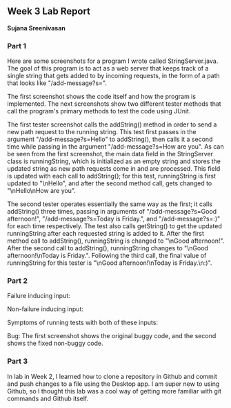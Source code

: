 ## Week 3 Lab Report
**Sujana Sreenivasan**

### Part 1

Here are some screenshots for a program I wrote called StringServer.java. The goal of this program is to act as a web server that keeps track of a single string that gets added to by incoming requests, in the form of a path that looks like "/add-message?s=<string>".

  
The first screenshot shows the code itself and how the program is implemented. The next screenshots show two different tester methods that call the program's primary methods to test the code using JUnit. 
 
The first tester screenshot calls the addString() method in order to send a new path request to the running string. This test first passes in the argument "/add-message?s=Hello" to addString(), then calls it a second time while passing in the argument "/add-message?s=How are you". As can be seen from the first screenshot, the main data field in the StringServer class is runningString, which is initialized as an empty string and stores the updated string as new path requests come in and are processed. This field is updated with each call to addString(); for this test, runningString is first updated to "\nHello", and after the second method call, gets changed to "\nHello\nHow are you".
  
The second tester operates essentially the same way as the first; it calls addString() three times, passing in arguments of "/add-message?s=Good afternoon!", "/add-message?s=Today is Friday.", and "/add-message?s=:)" for each time respectively. The test also calls getString() to get the updated runningString after each requested string is added to it. After the first method call to addString(), runningString is changed to "\nGood afternoon!". After the second call to addString(), runningString changes to "\nGood afternoon!\nToday is Friday.". Following the third call, the final value of runningString for this tester is "\nGood afternoon!\nToday is Friday.\n:)".
  
### Part 2
  
Failure inducing input:
  
Non-failure inducing input:
  
Symptoms of running tests with both of these inputs:
  
Bug: The first screenshot shows the original buggy code, and the second shows the fixed non-buggy code.
  
### Part 3
  
In lab in Week 2, I learned how to clone a repository in Github and commit and push changes to a file using the Desktop app. I am super new to using Github, so I thought this lab was a cool way of getting more familiar with git commands and Github itself.
